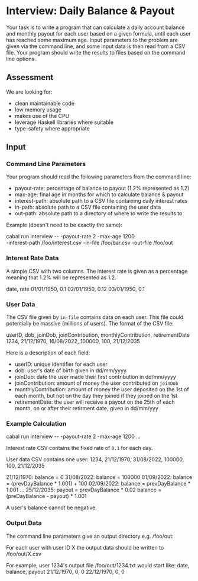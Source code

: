 # Interview: Daily Balance & Payout

Your task is to write a program that can calculate a daily account balance and
monthly payout for each user based on a given formula, until each user has
reached some maximum age. Input parameters to the problem are given via the
command line, and some input data is then read from a CSV file. Your program
should write the results to files based on the command line options.

## Assessment

We are looking for:
- clean maintainable code
- low memory usage
- makes use of the CPU
- leverage Haskell libraries where suitable
- type-safety where appropriate

## Input

### Command Line Parameters

Your program should read the following parameters from the command line:
- payout-rate:   percentage of balance to payout (1.2% represented as 1.2)
- max-age:       final age in months for which to calculate balance & payout
- interest-path: absolute path to a CSV file containing daily interest rates
- in-path:       absolute path to a CSV file containing the user data
- out-path:      absolute path to a directory of where to write the results to

Example (doesn't need to be exactly the same):

cabal run interview -- -payout-rate 2 -max-age 1200 \
  -interest-path /foo/interest.csv -in-file /foo/bar.csv -out-file /foo/out

### Interest Rate Data

A simple CSV with two columns. The interest rate is given as a percentage
meaning that 1.2% will be represented as 1.2.

date, rate
01/01/1950, 0.1
02/01/1950, 0.12
03/01/1950, 0.1

### User Data

The CSV file given by `in-file` contains data on each user. This file could
potentially be massive (millions of users). The format of the CSV file:

userID, dob, joinDob, joinContribution, monthlyContribution, retirementDate
1234, 21/12/1970, 16/08/2022, 100000, 100, 21/12/2035

Here is a description of each field:
- userID: unique identifier for each user
- dob: user's date of birth given in dd/mm/yyyy
- joinDob: date the user made their first contribution in dd/mm/yyyy
- joinContribution: amount of money the user contributed on `joinDob`
- monthlyContribution: amount of money the user deposited on the 1st of each
  month, but not on the day they joined if they joined on the 1st
- retirementDate: the user will receive a payout on the 25th of each month, on
  or after their retirment date, given in dd/mm/yyy

### Example Calculation

cabal run interview -- -payout-rate 2 -max-age 1200 ...

Interest rate CSV contains the fixed rate of `0.1` for each day.

User data CSV contains one user:
1234, 21/12/1970, 31/08/2022, 100000, 100, 21/12/2035

21/12/1970: balance = 0
31/08/2022: balance = 100000
01/09/2022: balance = (prevDayBalance * 1.001) + 100
02/09/2022: balance = prevDayBalance * 1.001
...
25/12/2035: payout  = prevDayBalance * 0.02
            balance = (preDayBalance - payout) * 1.001

A user's balance cannot be negative.

### Output Data

The command line parameters give an output directory e.g. /foo/out:

For each user with user ID X the output data should be written to /foo/out/X.csv

For example, user 1234's output file /foo/out/1234.txt would start like:
date, balance, payout
21/12/1970, 0, 0
22/12/1970, 0, 0
